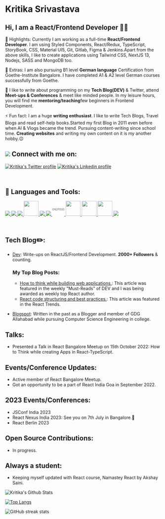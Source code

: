 # <strong>Kritika Srivastava</strong>

##  Hi, I am a React/Frontend Developer 👩‍💻

🔭 Highlights: Currently I am working as a full-time <strong>React/Frontend Developer</strong>. I am using Styled Components, React/Redux, TypeScript, StoryBook, CSS, Material UI5, Git, Gitlab, Figma & Jenkins.Apart from the above skills, I like to create applications using Tailwind CSS, NextJS 13, Nodejs, SASS and MongoDB too.

🌱 Extras: I am also pursuing B1 level <strong>German language</strong> Certification from Goethe-Institute Bangalore. I have completed A1 & A2 level German courses successfully from Goethe.

👯 I like to write about programming on my <strong>Tech Blog(DEV)</strong> & Twitter, attend <strong>Meet-ups & Conferences</strong> & meet like minded people. In my leisure hours, you will find me <strong>mentoring/teaching</strong>few beginners in Frontend Development.

⚡ Fun fact: I am a huge <strong>writing enthusiast</strong>. I like to write Tech Blogs, Travel Blogs and read self-help books.Started my first Blog in 2011 even before when AI & Vlogs became the trend. Pursuing content-writing since school time. <strong>Creating websites</strong> and writing my own content on it is my another hobby.😉

## <img src="https://media.giphy.com/media/iY8CRBdQXODJSCERIr/giphy.gif" width="30px"> Connect with me on:
<p align="left">
 
<a href="https://twitter.com/kritikasri27" target="blank"><img align="center" src="https://raw.githubusercontent.com/rahuldkjain/github-profile-readme-generator/master/src/images/icons/Social/twitter.svg" alt="Kritika's Twitter profile" height="30" width="40" /></a>
<a href="https://www.linkedin.com/in/kritika-srivastava/" target="blank"><img align="center" src="https://raw.githubusercontent.com/rahuldkjain/github-profile-readme-generator/master/src/images/icons/Social/linked-in-alt.svg" alt="Kritika's Linkedin profile" height="30" width="40" /></a>
</p>
<br/>

## 🚀 Languages and Tools:
<p align="left"> 
    <a href="https://developer.mozilla.org/en-US/docs/Web/JavaScript" target="_blank"> <img src="https://img.icons8.com/color/48/000000/javascript.png"/> </a> 
    <a href="https://www.w3.org/html/" target="_blank"> <img src="https://img.icons8.com/color/48/000000/html-5.png"/> </a> 
    <a href="https://www.w3schools.com/css/" target="_blank"> <img src="https://img.icons8.com/color/48/000000/css3.png"/> </a> 
  <a href="https://www.typescriptlang.org" target="_blank"> <img src="https://img.icons8.com/ios-filled/512/typescript.png"  width="48" height="48"/> </a>
   <a href="https://redux.js.org" target="_blank"> <img src="https://img.icons8.com/color/48/000000/redux.png"/> </a> 
    <a href="https://rsgm .js.org" target="_blank"> <img src="https://img.icons8.com/fluency/48/000000/node-js.png"/> </a>
    <a href="https://expressjs.com" target="_blank"> <img src="https://raw.githubusercontent.com/devicons/devicon/master/icons/express/express-original-wordmark.svg"        alt="express" width="40" height="40"/> </a>
   <a href="https://www.mongodb.com/" target="_blank"> <img src="https://img.icons8.com/color/512/mongodb.png" width="48" height="48"/> </a> 
    <a href="https://getbootstrap.com" target="_blank"> <img src="https://img.icons8.com/color/48/000000/bootstrap.png" width="48" height="48"/> </a> 
     <a href="https://mui.com/material-ui" target="_blank"> <img src="https://img.icons8.com/color/512/material-ui.png" width="48" height="48"/> </a>   
    <a href="https://git-scm.com/" target="_blank"> <img src="https://img.icons8.com/color/48/000000/git.png"/> </a> 
</p>
<br />

## Tech Blog✏️:

- [Dev](https://dev.to/kritika27): Write-ups on ReactJS/Frontend Development. <strong>2000+ Followers</strong> & counting.

  ### My Top Blog Posts:

  - [How to think while building web applications.](https://dev.to/kritika27/how-to-think-while-building-applications-13eh): This article was featured in the weekly "Must-Reads" of DEV and I was being awarded as weekly top React author.
  - [React code structuring and best practices.](https://dev.to/kritika27/react-code-structuring-and-best-practices-3k7p): This article was featured in the React Trends.

- [Blogspot](https://gdgallahabad.blogspot.com/): Written in the past as a Blogger and member of GDG Allahabad while pursuing Computer Science Engineering in college.
  <br/>

## Talks:

- Presented a Talk in React Bangalore Meetup on 15th October 2022: How to Think while creating Apps in React-TypeScript.
  <br/>

## Events/Conference Updates:

- Active member of React Bangalore Meetup.
- Got an opportunity to be a part of React India Goa in September 2022.
  <br/>

## 2023 Events/Conferences:

- JSConf India 2023
- React Nexus India 2023: See you on 7th July in Bangalore.👋
- React Berlin 2023
  <br/>

## Open Source Contributions:

- In progress.

## Always a student:

- Keeping myself updated with React course, Namastey React by Akshay Saini.

![Kritika's Github Stats](https://github-readme-stats.vercel.app/api?username=kritika27&count_private=true&theme=dracula&show_icons=true)

[![Top Langs](https://github-readme-stats.vercel.app/api/top-langs/?username=kritika27)](https://github.com/anuraghazra/github-readme-stats)

![GitHub streak stats](https://github-readme-streak-stats.herokuapp.com/?user=kritika27)

[twitter]: https://twitter.com/kritikasri27
[linkedin]: https://www.linkedin.com/in/kritika-srivastava
[dev]: https://dev.to/kritika27
[github]: https://github.com/kritika27

